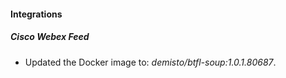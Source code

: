#### Integrations
##### Cisco Webex Feed
- Updated the Docker image to: *demisto/btfl-soup:1.0.1.80687*.
